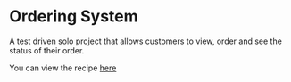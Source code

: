 # Ordering System

A test driven solo project that allows customers to view, order and see the status of their order.

You can view the recipe [here](./recipe.md)